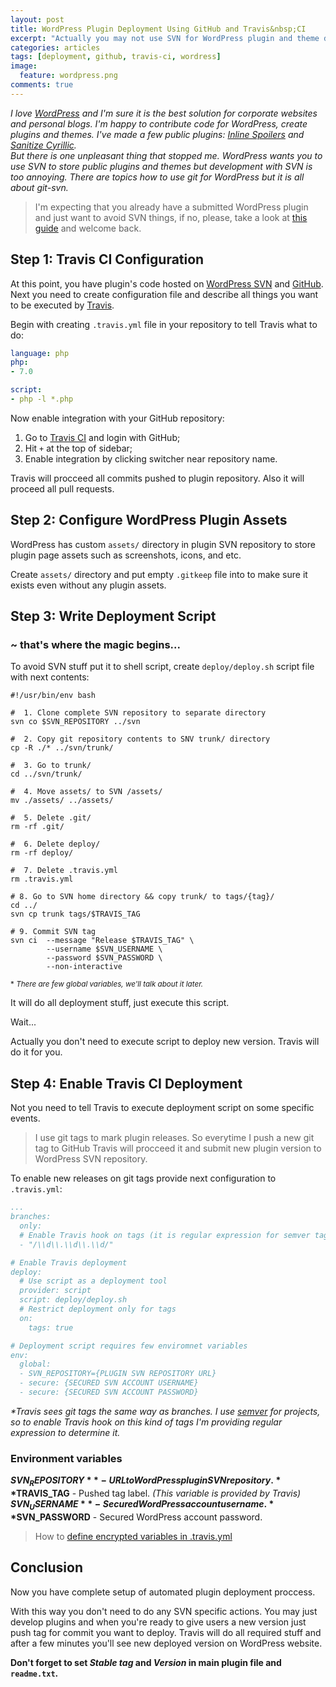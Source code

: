 ```yaml
---
layout: post
title: WordPress Plugin Deployment Using GitHub and Travis&nbsp;CI
excerpt: "Actually you may not use SVN for WordPress plugin and theme development and deployment. Travis can do all SVN stuff for you."
categories: articles
tags: [deployment, github, travis-ci, wordress]
image:
  feature: wordpress.png
comments: true
---
```


*I love [WordPress](https://wordpress.org) and I'm sure it is the best solution for corporate websites and personal blogs. I'm happy to contribute code for WordPress, create plugins and themes. I've made a few public plugins: [Inline Spoilers](https://wordpress.org/plugins/inline-spoilers/) and [Sanitize Cyrillic](https://wordpress.org/plugins/sanitize-cyrillic/).*  
*But there is one unpleasant thing that stopped me. WordPress wants you to use SVN to store public plugins and themes but development with SVN is too annoying. There are topics how to use git for WordPress but it is all about git-svn.*

> I'm expecting that you already have a submitted WordPress plugin and just want to avoid SVN things, if no, please, take a look at [this guide](https://developer.wordpress.org/plugins/wordpress-org/) and welcome back.

## Step 1: Travis CI Configuration

At this point, you have plugin's code hosted on [WordPress SVN](https://developer.wordpress.org/plugins/wordpress-org/how-to-use-subversion/) and [GitHub](https://github.com). Next you need to create configuration file and describe all things you want to be executed by [Travis](https://travis-ci/org). 

Begin with creating `.travis.yml` file in your repository to tell Travis what to do:

```yaml
language: php
php:
- 7.0

script:
- php -l *.php
```

Now enable integration with your GitHub repository:

1. Go to [Travis CI](https://travis-ci.org) and login with GitHub;
2. Hit `+` at the top of sidebar;
3. Enable integration by clicking switcher near repository name.

Travis will procceed all commits pushed to plugin repository. Also it will proceed all pull requests.

## Step 2: Configure WordPress Plugin Assets

WordPress has custom `assets/` directory in plugin SVN repository to store plugin page assets such as screenshots, icons, and etc.

Create `assets/` directory and put empty `.gitkeep` file into to make sure it exists even without any plugin assets.

## Step 3: Write Deployment Script

### <i class="fa fa-magic" aria-hidden="true"></i> ~ that's where the magic begins...

To avoid SVN stuff put it to shell script, create `deploy/deploy.sh` script file with next contents: 

```shell
#!/usr/bin/env bash

#  1. Clone complete SVN repository to separate directory
svn co $SVN_REPOSITORY ../svn

#  2. Copy git repository contents to SNV trunk/ directory
cp -R ./* ../svn/trunk/

#  3. Go to trunk/
cd ../svn/trunk/

#  4. Move assets/ to SVN /assets/
mv ./assets/ ../assets/

#  5. Delete .git/
rm -rf .git/

#  6. Delete deploy/
rm -rf deploy/

#  7. Delete .travis.yml
rm .travis.yml

# 8. Go to SVN home directory && copy trunk/ to tags/{tag}/
cd ../
svn cp trunk tags/$TRAVIS_TAG

# 9. Commit SVN tag
svn ci  --message "Release $TRAVIS_TAG" \
        --username $SVN_USERNAME \
        --password $SVN_PASSWORD \
        --non-interactive
```
<small>* *There are few global variables, we'll talk about it later.*</small>

It will do all deployment stuff, just execute this script. 

Wait...

Actually you don't need to execute script to deploy new version. Travis will do it for you.

## Step 4: Enable Travis CI Deployment

Not you need to tell Travis to execute deployment script on some specific events.  

> I use git tags to mark plugin releases. So everytime I push a new git tag to GitHub Travis will procceed it and submit new plugin version to WordPress SVN repository.

To enable new releases on git tags provide next configuration to `.travis.yml`:

```yaml
...
branches:
  only:
  # Enable Travis hook on tags (it is regular expression for semver tag)*
  - "/\\d\\.\\d\\.\\d/"

# Enable Travis deployment
deploy:
  # Use script as a deployment tool
  provider: script
  script: deploy/deploy.sh
  # Restrict deployment only for tags
  on:
    tags: true

# Deployment script requires few enviromnet variables
env:
  global:
  - SVN_REPOSITORY={PLUGIN SVN REPOSITORY URL}
  - secure: {SECURED SVN ACCOUNT USERNAME}
  - secure: {SECURED SVN ACCOUNT PASSWORD}
```

*\*Travis sees git tags the same way as branches. I use [semver](http://semver.org) for projects, so to enable Travis hook on this kind of tags I'm providing regular expression to determine it.*

### Environment variables

**$SVN_REPOSITORY** - URL to WordPress plugin SVN repository.  
**$TRAVIS_TAG** - Pushed tag label. *(This variable is provided by Travis)*  
**$SVN_USERNAME** - Secured WordPress account username.  
**$SVN_PASSWORD** - Secured WordPress account password.

> How to [define encrypted variables in .travis.yml](https://docs.travis-ci.com/user/environment-variables/#Defining-encrypted-variables-in-.travis.yml)

## Conclusion

Now you have complete setup of automated plugin deployment proccess.

With this way you don't need to do any SVN specific actions. You may just develop plugins and when you're ready to give users a new version just push tag for commit you want to deploy. Travis will do all required stuff and after a few minutes you'll see new deployed version on WordPress website.

**Don't forget to set *Stable tag* and *Version* in main plugin file and `readme.txt`.**
